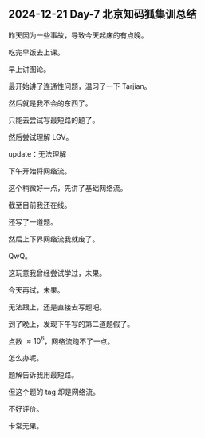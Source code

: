 ## 2024-12-21 Day-7 北京知码狐集训总结

昨天因为一些事故，导致今天起床的有点晚。

吃完早饭去上课。

早上讲图论。

最开始讲了连通性问题，温习了一下 Tarjian。

然后就是我不会的东西了。

只能去尝试写最短路的题了。

然后尝试理解 LGV。

update：无法理解

下午开始将网络流。

这个稍微好一点，先讲了基础网络流。

截至目前我还在线。

还写了一道题。

然后上下界网络流我就废了。

QwQ。

这玩意我曾经尝试学过，未果。

今天再试，未果。

无法跟上，还是直接去写题吧。

到了晚上，发现下午写的第二道题假了。

点数 $\approx 10^6$，网络流跑不了一点。

怎么办呢。

题解告诉我用最短路。

但这个题的 tag 却是网络流。

不好评价。

卡常无果。

